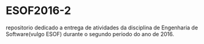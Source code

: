 # ESOF2016-2 

repositorio dedicado a entrega de atividades da disciplina de Engenharia de Software(vulgo ESOF)
durante o segundo periodo do ano de 2016.
